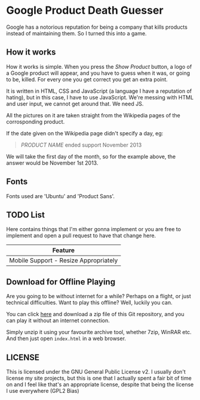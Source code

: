 # Google Product Death Guesser

Google has a notorious reputation for being a company that kills products instead of maintaining them. So I turned this into a game.

## How it works
How it works is simple. When you press the *Show Product* button, a logo of a Google product will appear, and you have to guess when it was, or going to be, killed. For every one you get correct you get an extra point.

It is written in HTML, CSS and JavaScript (a language I have a reputation of hating), but in this case, I have to use JavaScript. We're messing with HTML and user input, we cannot get around that. We need JS.

All the pictures on it are taken straight from the Wikipedia pages of the corrosponding product.

If the date given on the Wikipedia page didn't specify a day, eg:

> *PRODUCT NAME* ended support November 2013

We will take the first day of the month, so for the example above, the answer would be November 1st 2013.

## Fonts
Fonts used are 'Ubuntu' and 'Product Sans'.

## TODO List
Here contains things that I'm either gonna implement or you are free to implement and open a pull request to have that change here.

|                Feature                |
|:-------------------------------------:|
| Mobile Support - Resize Appropriately |

## Download for Offline Playing
Are you going to be without internet for a while? Perhaps on a flight, or just technical difficulties. Want to play this offline? Well, luckily you can.

You can click [here]() and download a zip file of this Git repository, and you can play it without an internet connection.

Simply unzip it using your favourite archive tool, whether 7zip, WinRAR etc. And then just open `index.html` in a web browser.

## LICENSE
This is licensed under the GNU General Public License v2. I usually don't license my site projects, but this is one that I actually spent a fair bit of time on and I feel like that's an appropriate license, despite that being the license I use everywhere (GPL2 Bias)